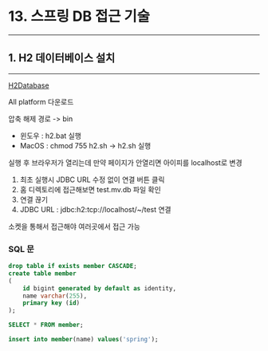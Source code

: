 # 13. 스프링 DB 접근 기술
---

## 1. H2 데이터베이스 설치
---

[H2Database](https://www.h2database.com/html/main.html)

All  platform 다운로드

압축 해제 경로 -> bin

- 윈도우 : h2.bat 실행
- MacOS : chmod 755 h2.sh  ->  h2.sh 실행

실행 후 브라우저가 열리는데 만약 페이지가 안열리면 아이피를 localhost로 변경

1. 최초 실행시 JDBC URL 수정 없이 연결 버튼 클릭
2. 홈 디렉토리에 접근해보면 test.mv.db 파일 확인
3. 연결 끊기
4. JDBC URL : jdbc:h2:tcp://localhost/~/test 연결

소켓을 통해서 접근해야 여러곳에서 접근 가능

### SQL 문

```sql
drop table if exists member CASCADE;
create table member
(
    id bigint generated by default as identity,
    name varchar(255),
    primary key (id)
);
```

```sql
SELECT * FROM member;
```

```sql
insert into member(name) values('spring');
```